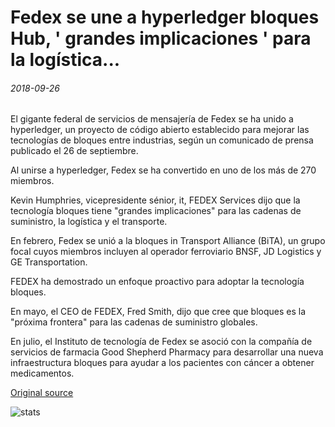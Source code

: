 # Fedex se une a hyperledger bloques Hub, ' grandes implicaciones ' para la logística...

###### 2018-09-26

El gigante federal de servicios de mensajería de Fedex se ha unido a hyperledger, un proyecto de código abierto establecido para mejorar las tecnologías de bloques entre industrias, según un comunicado de prensa publicado el 26 de septiembre.

Al unirse a hyperledger, Fedex se ha convertido en uno de los más de 270 miembros.

Kevin Humphries, vicepresidente sénior, it, FEDEX Services dijo que la tecnología bloques tiene "grandes implicaciones" para las cadenas de suministro, la logística y el transporte.

En febrero, Fedex se unió a la bloques in Transport Alliance (BiTA), un grupo focal cuyos miembros incluyen al operador ferroviario BNSF, JD Logistics y GE Transportation.

FEDEX ha demostrado un enfoque proactivo para adoptar la tecnología bloques.

En mayo, el CEO de FEDEX, Fred Smith, dijo que cree que bloques es la "próxima frontera" para las cadenas de suministro globales.

En julio, el Instituto de tecnología de Fedex se asoció con la compañía de servicios de farmacia Good Shepherd Pharmacy para desarrollar una nueva infraestructura bloques para ayudar a los pacientes con cáncer a obtener medicamentos.

[Original source](https://cointelegraph.com/news/fedex-joins-hyperledger-blockchain-hub-big-implications-for-logistics)

![stats](https://c.statcounter.com/11760860/0/a89fa40b/1/ "stats")